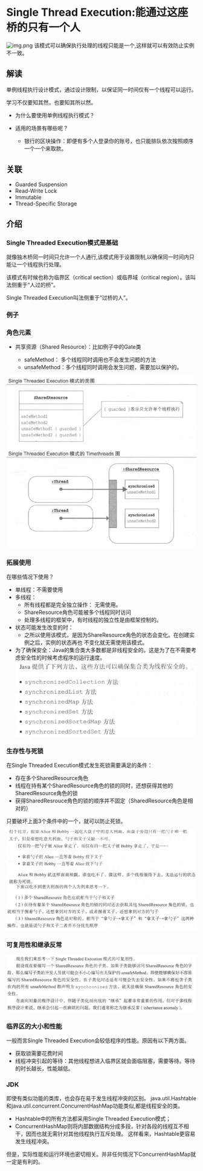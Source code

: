 # Single Thread Execution:能通过这座桥的只有一个人

![img.png](img/图.png)
该模式可以确保执行处理的线程只能是一个,这样就可以有效防止实例不一致。

## 解读

单例线程执行设计模式，通过设计限制，以保证同一时间仅有一个线程可以运行。

学习不仅要知其然，也要知其所以然。

- 为什么要使用单例线程执行模式？
- 适用的场景有哪些呢？

  - 银行的区块操作：即便有多个人登录你的账号，也只能排队依次按照顺序一个一个来取款。

## 关联

- Guarded Suspension
- Read-Write Lock
- Immutable
- Thread-Specific Storage

## 介绍

### Single Threaded Execution模式是基础

就像独木桥同一时间只允许一个人通行,该模式用于设置限制,以确保同一时间内只能让一个线程执行处理。

该模式有时候也称为临界区（critical section）或临界域（critical region）。该叫法侧重于“人过的桥”。

Single Threaded Execution叫法侧重于“过桥的人”。

### 例子

### 角色元素

- 共享资源（Shared Resource）：比如例子中的Gate类

  - safeMethod： 多个线程同时调用也不会发生问题的方法
  - unsafeMethod：多个线程同时调用会发生问题，需要加以保护的。

![img.png](img/类图和TimeThread图.png)

### 拓展使用

在哪些情况下使用？

- 单线程：不需要使用
- 多线程：
  - 所有线程都是完全独立操作： 无需使用。
  - ShareResource角色可能被多个线程同时访问
  - 处理多线程的框架中，有时线程的独立性是由框架控制的。
- 状态可能发生改变的时：
  - 之所以使用该模式，是因为ShareResource角色的状态会变化。在创建实例之后，实例的状态再也 不变化就无需使用该模式。
- 为了确保安全：Java的集合类大多数都是非线程安全的。这是为了在不需要考虑安全性的时候考虑程序的运行速度。
  ![img.png](img/Java中线程安全的方法.png)

### 生存性与死锁

在Single Threaded Execution模式发生死锁需要满足的条件：

- 存在多个SharedResource角色
- 线程在持有某个SharedResource角色的锁的同时，还想获得其他的SharedResource角色的锁
- 获得SharedResrouce角色的锁的顺序并不固定（SharedResource角色是相对的）

只要破坏上面3个条件中的一个，就可以防止死锁。

![img.png](img/死锁的例子.png)

### 可复用性和继承反常

![img.png](img/可复用性和继承反常.png)

### 临界区的大小和性能

一般而言Single Threaded Execution会较低程序的性能。原因有以下两方面。

- 获取锁需要花费时间
- 线程冲突引起的等待：其他线程想进入临界区就会面临阻塞，需要等待。等待的时长越长，性能越低。

### JDK

即使有类似功能的类库，也会存在易于发生线程冲突的区别。
java.util.Hashtable和java.util.concurrent.ConcurrentHashMap功能类似,都是线程安全的类。

- Hashtable中的所有方法都采用Single Threaded Execution模式；
- ConcurrentHashMap则将内部数据结构分成多段，针对各段的线程互不相干，因而也就无需针对其他线程执行互斥处理。
  这样看来，Hashtable更容易发生线程冲突。

但是，实际性能和运行环境也密切相关。并非任何情况下ConcurrentHashMap就一定是有利的。



























